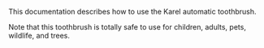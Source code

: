 
This documentation describes how to use the Karel automatic 
toothbrush.

Note that this toothbrush is totally safe to use for children, 
adults, pets, wildlife, and trees. 
